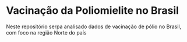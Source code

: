 # Vacinação da Poliomielite no Brasil

Neste repositório serpa analisado dados de vacinação de pólio no Brasil, com foco na região Norte do país
